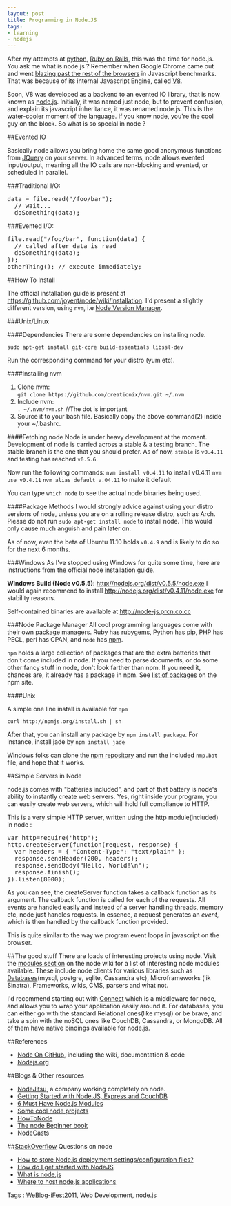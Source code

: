 ```yaml
---
layout: post
title: Programming in Node.JS
tags:
- learning
- nodejs
---
```


After my attempts at [python](http://captnemo.in/blog/2011/05/16/learning-python), [Ruby on Rails](https://rubyonrails.org), this was the time for node.js. You ask me what is node.js ? Remember when Google Chrome came out and went [blazing past the rest of the browsers](http://stackoverflow.com/questions/40994/is-google-chromes-v8-engine-really-that-good) in Javascript benchmarks. That was because of its internal Javascript Engine, called [V8](http://code.google.com/p/v8/). 

Soon, V8 was developed as a backend to an evented IO library, that is now known as [node.js](http://nodejs.org). Initially, it was named just node, but to prevent confusion, and explain its javascript inheritance, it was renamed node.js. This is the water-cooler moment of the language. If you know node, you're the cool guy on the block. So what is so special in node ? 

##Evented IO

Basically node allows you bring home the same good anonymous functions from [JQuery](http://jquery.org) on your server. In advanced terms, node allows evented input/output, meaning all the IO calls are non-blocking and evented, or scheduled in parallel. 

###Traditional I/O:
<pre class="prettyprint">
data = file.read("/foo/bar");
  // wait...
  doSomething(data);
</pre>

###Evented I/O:
<pre class="prettyprint">
file.read("/foo/bar", function(data) {
  // called after data is read
  doSomething(data);
});
otherThing(); // execute immediately;
</pre>

##How To Install

The official installation guide is present at <https://github.com/joyent/node/wiki/Installation>. I'd present a slightly different version, using `nvm`, i.e [Node Version Manager](https://github.com/creationix/nvm).

###Unix/Linux

####Dependencies
There are some dependencies on installing node.

`sudo apt-get install git-core build-essentials libssl-dev`

Run the corresponding command for your distro (yum etc).

####Installing nvm

1. Clone nvm:  
`git clone https://github.com/creationix/nvm.git ~/.nvm`
2. Include nvm:  
`. ~/.nvm/nvm.sh` //The dot is important
3. Source it to your bash file. Basically copy the above command(2) inside your ~/.bashrc.

####Fetching node
Node is under heavy development at the moment. Development of node is carried across a stable & a testing branch. The stable branch is the one that you should prefer. As of now, `stable` is `v0.4.11` and testing has reached `v0.5.6`. 

Now run the following commands:
`nvm install v0.4.11` to install v0.4.11
`nvm use v0.4.11`
`nvm alias default v.04.11` to make it default

You can type `which node` to see the actual node binaries being used.

####Package Methods
I would strongly advice against using your distro versions of node, unless you are on a rolling release distro, such as Arch. Please do not run `sudo apt-get install node` to install node. This would only cause much anguish and pain later on.

As of now, even the beta of Ubuntu 11.10 holds `v0.4.9` and is likely to do so for the next 6 months. 
 
###Windows
As I've stopped using Windows for quite some time, here are instructions from the official node installation guide.

**Windows Build (Node v0.5.5)**: <http://nodejs.org/dist/v0.5.5/node.exe>
I would again recommend to install <http://nodejs.org/dist/v0.4.11/node.exe> for stability reasons.

Self-contained binaries are available at <http://node-js.prcn.co.cc>

###Node Package Manager
All cool programming languages come with their own package managers. Ruby has [rubygems](htp://rubygems.org), Python has pip, PHP has PECL, perl has CPAN, and `node` has [npm](https://github.com/isaacs/npm).

`npm` holds a large collection of packages that are the extra batteries that don't come included in node. If you need to parse documents, or do some other fancy stuff in node, don't look farther than npm. If you need it, chances are, it already has a package in npm. See [list of packages](http://search.npmjs.org/) on the npm site.

####Unix

A simple one line install is available for `npm`

`curl http://npmjs.org/install.sh | sh`

After that, you can install any package by `npm install package`. For instance, install jade by `npm install jade`

Windows folks can clone the [npm repository](https://github.com/isaacs/npm) and run the included `nmp.bat` file, and hope that it works.

##Simple Servers in Node

node.js comes with "batteries included", and part of that battery is node's ability to instantly create web servers. Yes, right inside your program, you can easily create web servers, which will hold full compliance to HTTP.

This is a very simple HTTP server, written using the http module(included) in node :

<pre class="prettyprint">var http=require('http');
http.createServer(function(request, response) {
  var headers = { "Content-Type": "text/plain" };
  response.sendHeader(200, headers);
  response.sendBody("Hello, World!\n");
  response.finish();
}).listen(8000);
</pre>
As you can see, the createServer function takes a callback function as its argument. The callback function is called for each of the requests. All events are handled easily and instead of a server handling threads, memory etc, node just handles requests. In essence, a request generates an *event*, which is then handled by the callback function provided. 

This is quite similar to the way we program event loops in javascript on the browser.

##The good stuff
There are loads of interesting projects using node. Visit the [modules section](https://github.com/joyent/node/wiki/modules) on the node wiki for a list of interesting node modules available. These include node clients for various libraries such as [Databases](https://github.com/joyent/node/wiki/modules#wiki-database)(mysql, postgre, sqlite, Cassandra etc), Microframeworks (lik Sinatra), Frameworks, wikis, CMS, parsers and what not.

I'd recommend starting out with [Connect](https://github.com/senchalabs/Connect) which is a middleware for node, and allows you to wrap your application easily around it. For databases, you can either go with the standard Relational ones(like mysql) or be brave, and take a spin with the noSQL ones like CouchDB, Cassandra, or MongoDB. All of them have native bindings available for node.js.

##References
* [Node On GitHub](https://github.com/joyent/node/), including the wiki, documentation & code
* [Nodejs.org](http://nodejs.org/)

##Blogs & Other resources
* [NodeJitsu](http://blog.nodejitsu.com/), a company working completely on node.
* [Getting Started with Node.JS, Express and CouchDB](http://www.bytemuse.com/2011/06/getting-started-with-node-js-express-and-couchdb/)
* [6 Must Have Node.js Modules](http://blog.nodejitsu.com/6-must-have-nodejs-modules)
* [Some cool node projects](http://addyosmani.com/blog/spotlight-issue1/)
* [HowToNode](http://howtonode.org/)
* [The node Beginner book](http://nodebeginner.org/)
* [NodeCasts](http://nodecasts.org/)

##[StackOverflow](http://stackoverflow.com) Questions on node
* [How to store Node.js deployment settings/configuration files?](http://stackoverflow.com/questions/5869216)
* [How do I get started with NodeJS](http://stackoverflow.com/questions/2353818/how-do-i-get-started-with-nodejs)
* [What is node.js](http://stackoverflow.com/questions/1884724/what-is-node-js)
* [Where to host node.js applications](http://stackoverflow.com/questions/3648993/where-can-i-host-a-node-js-app)

Tags : [WeBlog-iFest2011](http://www.facebook.com/WeBlog2011), Web Development, node.js
